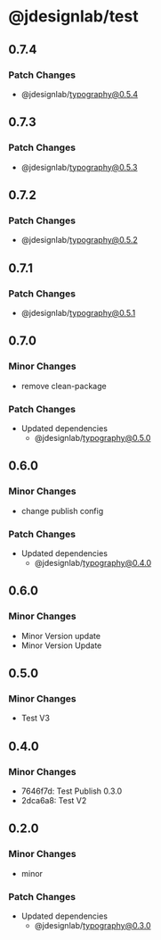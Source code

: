 # @jdesignlab/test

## 0.7.4

### Patch Changes

- @jdesignlab/typography@0.5.4

## 0.7.3

### Patch Changes

- @jdesignlab/typography@0.5.3

## 0.7.2

### Patch Changes

- @jdesignlab/typography@0.5.2

## 0.7.1

### Patch Changes

- @jdesignlab/typography@0.5.1

## 0.7.0

### Minor Changes

- remove clean-package

### Patch Changes

- Updated dependencies
  - @jdesignlab/typography@0.5.0

## 0.6.0

### Minor Changes

- change publish config

### Patch Changes

- Updated dependencies
  - @jdesignlab/typography@0.4.0

## 0.6.0

### Minor Changes

- Minor Version update
- Minor Version Update

## 0.5.0

### Minor Changes

- Test V3

## 0.4.0

### Minor Changes

- 7646f7d: Test Publish 0.3.0
- 2dca6a8: Test V2

## 0.2.0

### Minor Changes

- minor

### Patch Changes

- Updated dependencies
  - @jdesignlab/typography@0.3.0
